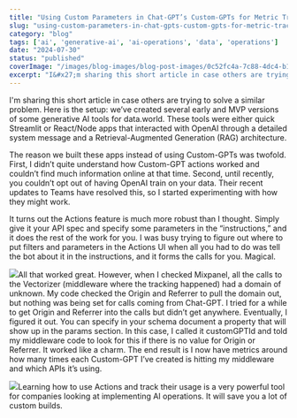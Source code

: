 ```yaml
---
title: "Using Custom Parameters in Chat-GPT’s Custom-GPTs for Metric Tracking"
slug: "using-custom-parameters-in-chat-gpts-custom-gpts-for-metric-tracking"
category: "blog"
tags: ['ai', 'generative-ai', 'ai-operations', 'data', 'operations']
date: "2024-07-30"
status: "published"
coverImage: "/images/blog-images/blog-post-images/0c52fc4a-7c88-4dc4-b170-2e993be645c6_1.png"
excerpt: "I&#x27;m sharing this short article in case others are trying to solve a similar problem. Here is the setup: we’ve created several early and MVP versions of some generative AI tools for data.world. Thes..."
---
```


I'm sharing this short article in case others are trying to solve a similar problem. Here is the setup: we’ve created several early and MVP versions of some generative AI tools for data.world. These tools were either quick Streamlit or React/Node apps that interacted with OpenAI through a detailed system message and a Retrieval-Augmented Generation (RAG) architecture.

The reason we built these apps instead of using Custom-GPTs was twofold. First, I didn’t quite understand how Custom-GPT actions worked and couldn’t find much information online at that time. Second, until recently, you couldn’t opt out of having OpenAI train on your data. Their recent updates to Teams have resolved this, so I started experimenting with how they might work.

It turns out the Actions feature is much more robust than I thought. Simply give it your API spec and specify some parameters in the “instructions,” and it does the rest of the work for you. I was busy trying to figure out where to put filters and parameters in the Actions UI when all you had to do was tell the bot about it in the instructions, and it forms the calls for you. Magical.

![](/images/blog-images/blog-post-images/Screenshot_2024-07-30_at_3.28.23_PM.png)All that worked great. However, when I checked Mixpanel, all the calls to the Vectorizer (middleware where the tracking happened) had a domain of unknown. My code checked the Origin and Referrer to pull the domain out, but nothing was being set for calls coming from Chat-GPT. I tried for a while to get Origin and Referrer into the calls but didn’t get anywhere. Eventually, I figured it out. You can specify in your schema document a property that will show up in the params section. In this case, I called it customGPTId and told my middleware code to look for this if there is no value for Origin or Referrer. It worked like a charm. The end result is I now have metrics around how many times each Custom-GPT I’ve created is hitting my middleware and which APIs it’s using.

![](/images/blog-images/blog-post-images/carbon__3_.png)Learning how to use Actions and track their usage is a very powerful tool for companies looking at implementing AI operations. It will save you a lot of custom builds.

